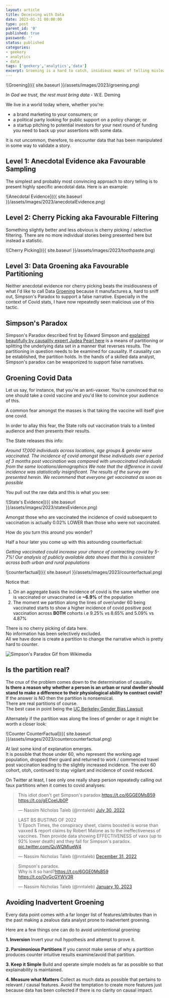 ```yaml
---
layout: article
title: Deceiving with Data
date: 2023-01-31 00:00:00
type: post
parent_id: '0'
published: true
password: ''
status: published
categories:
- geekery
- analytics
- data
tags: ['geekery','analytics','data']
excerpt: Groening is a hard to catch, insidious means of telling misleading stories with Data
---
```


![Groening]({{ site.baseurl }}/assets/images/2023/groening.png)    


*In God we trust, the rest must bring data* - W.E. Deming    
  


We live in a world today where, whether you're:
- a brand marketing to your consumers; or
- a political party looking for public support on a policy change; or   
- a startup pitching to potential investors for your next round of funding    
you need to back up your assertions with some data.  

It is not uncommon, therefore, to encounter data that has been manipulated in some way to validate a story.   

## Level 1: Anecdotal Evidence aka Favourable Sampling

The simplest and probably most convincing approach to story telling is to present highly specific anecdotal data. Here is an example:

![Anecdotal Evidence]({{ site.baseurl }}/assets/images/2023/anecdotalEvidence.png)

## Level 2: Cherry Picking aka Favourable Filtering

Something slightly better and less obvious is cherry picking / selective filtering. There are no more individual stories being presented here but instead a statistic.

![Cherry Picking]({{ site.baseurl }}/assets/images/2023/toothpaste.png)

## Level 3: Data Groening aka Favourable Partitioning

Neither anecdotal evidence nor cherry picking beats the insidiousness of what I'd like to call Data [Groening](https://en.wikipedia.org/wiki/Matt_Groening) because it manufactures a, hard to sniff out, Simpson's Paradox to support a false narrative. Especially in the context of Covid stats, I have now repeatedly seen malicious use of this tactic.   

## Simpson's Paradox

Simpson's Paradox described first by Edward Simpson and [explained beautifully by causality expert Judea Pearl here](https://ftp.cs.ucla.edu/pub/stat_ser/r414.pdf) is a means of partitioning or splitting the underlying data set in a manner that reverses results. The partitioning in question needs to be examined for causality. If causality can be established, the partition holds. In the hands of a skilled data analyst, Simpson's paradox can be weaponized to support false narratives.  
## Groening Covid Data

Let us say, for instance, that you're an anti-vaxxer. You're convinced that no one should take a covid vaccine and you'd like to convince your audience of this.  

A common fear amongst the masses is that taking the vaccine will itself give one covid.  

In order to allay this fear, the State rolls out vaccination trials to a limited audience and then presents their results.  

The State releases this info:  

*Around 17,000 individuals across locations, age groups & gender were vaccinated.*
*The incidence of covid amongst these individuals over a period of 3 months post vaccination was compared with unvaccinated individuals from the same locations/demographics*
*We note that the difference in covid incidence was statistically insignificant.*
*The results of the survey are presented herein.*
*We recommend that everyone get vaccinated as soon as possible*

You pull out the raw data and this is what you see:  

![State's Evidence]({{ site.baseurl }}/assets/images/2023/statesEvidence.png)

Amongst those who are vaccinated the incidence of covid subsequent to vaccination is actually 0.02% LOWER than those who were not vaccinated.  

How do you turn this around you wonder?  

Half a hour later you come up with this astounding counterfactual:

*Getting vaccinated could increase your chance of contracting covid by 5-7%!*
*Our analysis of publicly available data shows that this is consistent across both urban and rural populations*

![counterfactual]({{ site.baseurl }}/assets/images/2023/counterfactual.png)

Notice that:  
1. On an aggregate basis the incidence of covid is the same whether one is vaccinated or unvaccinated i.e **~6.9%** of the population   
2. The moment we partition along the lines of over/under 60 being vaccinated starts to show a higher incidence of covid positive post vaccination across **BOTH** cohorts i.e 9.25% vs 8.65% and 5.09% vs 4.87%   

There is no cherry picking of data here.   
No information has been selectively excluded.  
All we have done is create a partition to change the narrative which is pretty hard to counter.    

![Simpson's Paradox Gif from Wikimedia](https://upload.wikimedia.org/wikipedia/commons/f/fb/Simpsons_paradox_-_animation.gif)

## Is the partition real?
The crux of the problem comes down to the determination of causality.  
**Is there a reason why whether a person is an urban or rural dweller should stand to make a difference to their physiological ability to contract covid?**  
If the answer is NO then the partition is nonsensical.   
There are real partitions of course.   
The best case in point being the [UC Berkeley Gender Bias Lawsuit](https://setosa.io/simpsons/)  

Alternately if the partition was along the lines of gender or age it might be worth a closer look:  

![Counter CounterFactual]({{ site.baseurl }}/assets/images/2023/countercounterfactual.png)

At last some kind of explanation emerges.  
It is possible that those under 60, who represent the working age population, dropped their guard and returned to work / commenced travel post vaccination leading to the slightly increased incidence. The over 60 cohort, otoh, continued to stay vigilant and incidence of covid reduced.  

On Twitter at least, I see only one really sharp person repeatedly calling out faux partitions when it comes to covid analyses:  

<blockquote class="twitter-tweet"><p lang="en" dir="ltr">This idiot doen&#39;t get Simpson&#39;s paradox.<a href="https://t.co/6GGE0MsB59">https://t.co/6GGE0MsB59</a> <a href="https://t.co/gECoeIJb0P">https://t.co/gECoeIJb0P</a></p>&mdash; Nassim Nicholas Taleb (@nntaleb) <a href="https://twitter.com/nntaleb/status/1553326397388619776?ref_src=twsrc%5Etfw">July 30, 2022</a></blockquote> <script async src="https://platform.twitter.com/widgets.js" charset="utf-8"></script>

<blockquote class="twitter-tweet"><p lang="en" dir="ltr">LAST BS BUSTING OF 2022<br>1/ Epoch Times, the conspiracy sheet, claims boosted is worse than vaxxed &amp; report claims by Robert Malone as to the ineffectiveness of vaccines. Then provide data showing EFFECTIVENESS of vaxx (up to 92% lower death) and they fall for Simpson&#39;s paradox. <a href="https://t.co/QuWQMIueW4">pic.twitter.com/QuWQMIueW4</a></p>&mdash; Nassim Nicholas Taleb (@nntaleb) <a href="https://twitter.com/nntaleb/status/1609320690636800007?ref_src=twsrc%5Etfw">December 31, 2022</a></blockquote> <script async src="https://platform.twitter.com/widgets.js" charset="utf-8"></script>

<blockquote class="twitter-tweet"><p lang="en" dir="ltr">Simpson&#39;s paradox.<br>Why is it so hard?<a href="https://t.co/6GGE0MsB59">https://t.co/6GGE0MsB59</a> <a href="https://t.co/OvGcGYWV3R">https://t.co/OvGcGYWV3R</a></p>&mdash; Nassim Nicholas Taleb (@nntaleb) <a href="https://twitter.com/nntaleb/status/1612947159787118593?ref_src=twsrc%5Etfw">January 10, 2023</a></blockquote> <script async src="https://platform.twitter.com/widgets.js" charset="utf-8"></script>

## Avoiding Inadvertent Groening

Every data point comes with a far longer list of features/attributes than in the past making a zealous data analyst prone to inadvertent groening.   

Here are a few things one can do to avoid unintentional groening:  

**1. Inversion**
Invert your null hypothesis and attempt to prove it.  

**2. Parsimonious Partitions**
If you cannot make sense of why a partition produces counter intuitive results examine/avoid that partition.  

**3. Keep it Simple**
Build and operate simple models as far as possible so that explainability is maintained.  

**4. Measure what Matters**
Collect as much data as possible that pertains to relevant / causal features. Avoid the temptation to create more features just because data has been collected if there is no clarity on causal impact.   